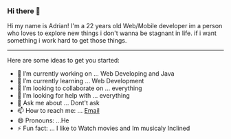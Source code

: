 ### Hi there 👋


Hi my name is Adrian! I'm a 22 years old Web/Mobile developer im a person who loves to explore new things i don't wanna be stagnant in life. if i want something i work hard to get those things.
___________________________________________________________________________________________________________________________________________________________________________________________________
Here are some ideas to get you started:

- 🔭 I’m currently working on ... Web Developing and Java
- 🌱 I’m currently learning ... Web Development
- 👯 I’m looking to collaborate on ... everything 
- 🤔 I’m looking for help with ... everything
- 💬 Ask me about ... Dont't ask 
- 📫 How to reach me: ... [Email](acinchez@yahoo.com)
- 😄 Pronouns: ...He
- ⚡ Fun fact: ... I like to Watch movies and Im musicaly Inclined


